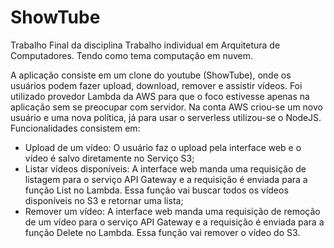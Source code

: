 # ShowTube
Trabalho Final da disciplina Trabalho individual em Arquitetura de Computadores. Tendo como tema computação em nuvem.

A aplicação consiste em um clone do youtube (ShowTube), onde os usuários podem fazer upload, download, remover e assistir vídeos. Foi utilizado provedor Lambda da AWS para que o foco estivesse apenas na aplicação sem se preocupar com servidor. Na conta AWS criou-se um novo usuário e uma nova política, já para usar o serverless utilizou-se o NodeJS. Funcionalidades consistem em:

- Upload de um vídeo: O usuário faz o upload pela interface web e o vídeo é salvo diretamente no Serviço S3;
- Listar vídeos disponíveis: A interface web manda uma requisição de listagem para o serviço API Gateway e a requisição é enviada para a função List no Lambda. Essa função vai buscar todos os vídeos disponíveis no S3 e retornar uma lista;
- Remover um vídeo: A interface web manda uma requisição de remoção de um vídeo para o serviço API Gateway e a requisição é enviada para a função Delete no Lambda. Essa função vai remover o vídeo do S3.

